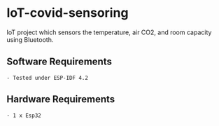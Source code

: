 # IoT-covid-sensoring
IoT project which sensors the temperature, air CO2, and room capacity using Bluetooth.

## Software Requirements
    - Tested under ESP-IDF 4.2

## Hardware Requirements
    - 1 x Esp32
